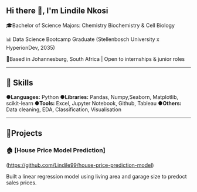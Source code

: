 ## Hi there 👋, I'm Lindile Nkosi

🎓Bachelor of Science
 Majors: Chemistry
          Biochemistry & Cell Biology
          
📊 Data Science Bootcamp Graduate
(Stellenbosch University x HyperionDev, 2035)

📍Based in Johannesburg, South Africa | Open to internships & junior roles

---------------------------------------

## 💼 Skills
●**Languages:** Python
●**Libraries:** Pandas, Numpy,Seaborn, Matplotlib, scikit-learn
●**Tools:** Excel, Jupyter Notebook, Github, Tableau
●**Others:** Data cleaning, EDA, Classification, Visualisation

---------------------------------------

## 🧠Projects
### 🏠 [House Price Model Prediction]
(https://github.com/Lindile99/house-price-prediction-model)

Built a linear regression model using living area and garage size to predoct sales prices.

